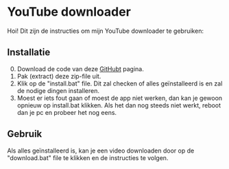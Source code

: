 # YouTube downloader
Hoi! Dit zijn de instructies om mijn YouTube downloader te gebruiken:

## Installatie
0. Download de code van deze [GitHubt](https://github.com/arthurWebStudio/YT-downloader) pagina.
1. Pak (extract) deze zip-file uit.
2. Klik op de "install.bat" file. Dit zal checken of alles geïnstalleerd is en zal de nodige dingen installeren.
3. Moest er iets fout gaan of moest de app niet werken, dan kan je gewoon opnieuw op install.bat klikken. Als het dan nog steeds niet werkt, reboot dan je pc en probeer het nog eens.

## Gebruik
Als alles geïnstalleerd is, kan je een video downloaden door op de "download.bat" file te klikken en de instructies te volgen.
